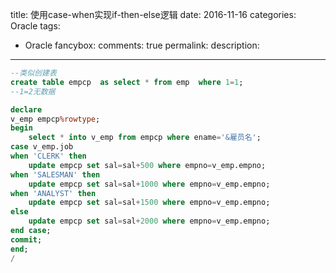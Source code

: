 title: 使用case-when实现if-then-else逻辑
date: 2016-11-16
categories: Oracle
tags:
- Oracle
fancybox:
comments: true
permalink: 
description: 
---
```sql
--类似创建表
create table empcp  as select * from emp  where 1=1;
--1=2无数据

declare
v_emp empcp%rowtype;
begin
	select * into v_emp from empcp where ename='&雇员名';
case v_emp.job
when 'CLERK' then
    update empcp set sal=sal+500 where empno=v_emp.empno;
when 'SALESMAN' then
    update empcp set sal=sal+1000 where empno=v_emp.empno;
when 'ANALYST' then
    update empcp set sal=sal+1500 where empno=v_emp.empno;
else
    update empcp set sal=sal+2000 where empno=v_emp.empno;
end case;
commit;
end;
/
```
